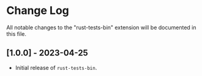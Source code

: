 # Change Log

All notable changes to the "rust-tests-bin" extension will be documented in this file.


## [1.0.0] - 2023-04-25

- Initial release of `rust-tests-bin`.
